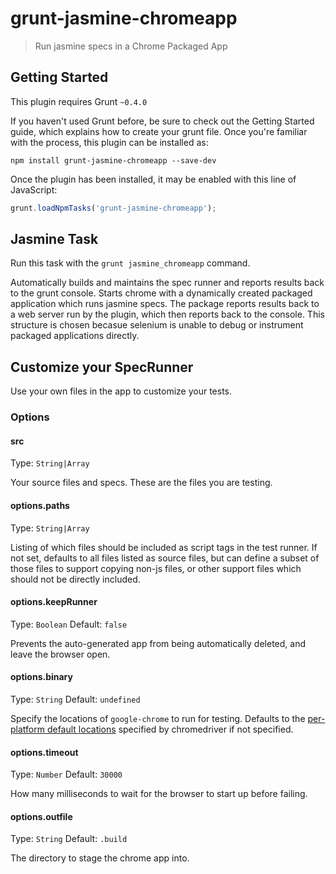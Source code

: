 # grunt-jasmine-chromeapp

> Run jasmine specs in a Chrome Packaged App


Getting Started
---------------

This plugin requires Grunt ```~0.4.0```

If you haven't used Grunt before, be sure to check out the Getting Started guide, which explains how to create your grunt file.
Once you're familiar with the process, this plugin can be installed as:

```shell
npm install grunt-jasmine-chromeapp --save-dev
```

Once the plugin has been installed, it may be enabled with this line of JavaScript:
```javascript
grunt.loadNpmTasks('grunt-jasmine-chromeapp');
```

Jasmine Task
------------

Run this task with the ```grunt jasmine_chromeapp``` command.

Automatically builds and maintains the spec runner and reports results back to the grunt console.
Starts chrome with a dynamically created packaged application which runs jasmine specs. The package
reports results back to a web server run by the plugin, which then reports back to the console.
This structure is chosen becasue selenium is unable to debug or instrument packaged applications
directly.

Customize your SpecRunner
-------------------------

Use your own files in the app to customize your tests. 


### Options

#### src
Type: `String|Array`

Your source files and specs. These are the files you are testing.

#### options.paths
Type: `String|Array`

Listing of which files should be included as script tags in the test runner. If not set, defaults
to all files listed as source files, but can define a subset of those files to support copying
non-js files, or other support files which should not be directly included.

#### options.keepRunner
Type: `Boolean`
Default: `false`

Prevents the auto-generated app from being automatically deleted, and leave the browser open.

#### options.binary
Type: `String`
Default: `undefined`

Specify the locations of `google-chrome` to run for testing. Defaults to the [per-platform
default locations](https://code.google.com/p/selenium/wiki/ChromeDriver) specified by
chromedriver if not specified.

#### options.timeout
Type: `Number`
Default: `30000`

How many milliseconds to wait for the browser to start up before failing.

#### options.outfile
Type: `String`
Default: `.build`

The directory to stage the chrome app into.
